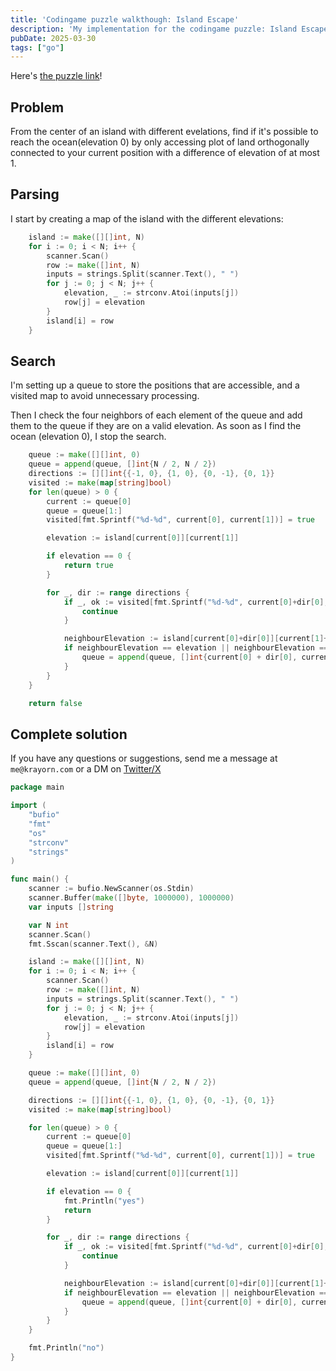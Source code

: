 ```yaml
---
title: 'Codingame puzzle walkthough: Island Escape'
description: 'My implementation for the codingame puzzle: Island Escape in golang'
pubDate: 2025-03-30
tags: ["go"]
---
```


Here's [the puzzle link](https://www.codingame.com/ide/puzzle/island-escape)!

## Problem 

From the center of an island with different evelations, find if it's possible to reach the ocean(elevation 0) by only accessing plot of land orthogonally connected to your current position with a difference of elevation of at most 1.

## Parsing 

I start by creating a map of the island with the different elevations:
```go
	island := make([][]int, N)
	for i := 0; i < N; i++ {
		scanner.Scan()
		row := make([]int, N)
		inputs = strings.Split(scanner.Text(), " ")
		for j := 0; j < N; j++ {
			elevation, _ := strconv.Atoi(inputs[j])
			row[j] = elevation
		}
		island[i] = row
	}
```


## Search

I'm setting up a queue to store the positions that are accessible, and a visited map to avoid unnecessary processing.

Then I check the four neighbors of each element of the queue and add them to the queue if they are on a valid elevation. As soon as I find the ocean (elevation 0), I stop the search.
```go
	queue := make([][]int, 0)
	queue = append(queue, []int{N / 2, N / 2})
	directions := [][]int{{-1, 0}, {1, 0}, {0, -1}, {0, 1}}
	visited := make(map[string]bool)
	for len(queue) > 0 {
		current := queue[0]
		queue = queue[1:]
		visited[fmt.Sprintf("%d-%d", current[0], current[1])] = true

		elevation := island[current[0]][current[1]]

		if elevation == 0 {
			return true
		}

		for _, dir := range directions {
			if _, ok := visited[fmt.Sprintf("%d-%d", current[0]+dir[0], current[1]+dir[1])]; ok {
				continue
			}

			neighbourElevation := island[current[0]+dir[0]][current[1]+dir[1]]
			if neighbourElevation == elevation || neighbourElevation == elevation-1 || neighbourElevation == elevation+1 {
				queue = append(queue, []int{current[0] + dir[0], current[1] + dir[1]})
			}
		}
	}

	return false
```


## Complete solution

If you have any questions or suggestions, send me a message at `me@krayorn.com` or a DM on [Twitter/X](https://x.com/Krayorn)

```go
package main

import (
	"bufio"
	"fmt"
	"os"
	"strconv"
	"strings"
)

func main() {
	scanner := bufio.NewScanner(os.Stdin)
	scanner.Buffer(make([]byte, 1000000), 1000000)
	var inputs []string

	var N int
	scanner.Scan()
	fmt.Sscan(scanner.Text(), &N)

	island := make([][]int, N)
	for i := 0; i < N; i++ {
		scanner.Scan()
		row := make([]int, N)
		inputs = strings.Split(scanner.Text(), " ")
		for j := 0; j < N; j++ {
			elevation, _ := strconv.Atoi(inputs[j])
			row[j] = elevation
		}
		island[i] = row
	}

	queue := make([][]int, 0)
	queue = append(queue, []int{N / 2, N / 2})

	directions := [][]int{{-1, 0}, {1, 0}, {0, -1}, {0, 1}}
	visited := make(map[string]bool)

	for len(queue) > 0 {
		current := queue[0]
		queue = queue[1:]
		visited[fmt.Sprintf("%d-%d", current[0], current[1])] = true

		elevation := island[current[0]][current[1]]

		if elevation == 0 {
			fmt.Println("yes")
			return
		}

		for _, dir := range directions {
			if _, ok := visited[fmt.Sprintf("%d-%d", current[0]+dir[0], current[1]+dir[1])]; ok {
				continue
			}

			neighbourElevation := island[current[0]+dir[0]][current[1]+dir[1]]
			if neighbourElevation == elevation || neighbourElevation == elevation-1 || neighbourElevation == elevation+1 {
				queue = append(queue, []int{current[0] + dir[0], current[1] + dir[1]})
			}
		}
	}

	fmt.Println("no")
}
```